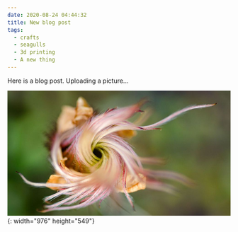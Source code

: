```yaml
---
date: 2020-08-24 04:44:32
title: New blog post
tags:
  - crafts
  - seagulls
  - 3d printing
  - A new thing
---
```


Here is a blog post. Uploading a picture...

![](/uploads/-103585467-1-adb-dryas---anne-d-bjorkman--mountain-avens.jpg){: width="976" height="549"}